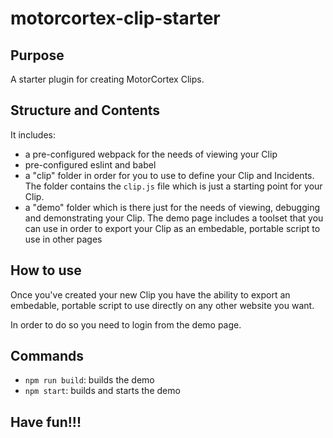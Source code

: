 # motorcortex-clip-starter

## Purpose
A starter plugin for creating MotorCortex Clips.

## Structure and Contents
It includes:
* a pre-configured webpack for the needs of viewing your Clip
* pre-configured eslint and babel
* a "clip" folder in order for you to use to define your Clip and Incidents. The folder
contains the `clip.js` file which is just a starting point for your Clip.
* a "demo" folder which is there just for the needs of viewing, debugging and demonstrating 
your Clip. The demo page includes a toolset that you can use in order to export your Clip
as an embedable, portable script to use in other pages 

## How to use
Once you've created your new Clip you have the ability to export an embedable, portable
script to use directly on any other website you want.

In order to do so you need to login from the demo page.

## Commands
* `npm run build`: builds the demo
* `npm start`: builds and starts the demo

## Have fun!!!